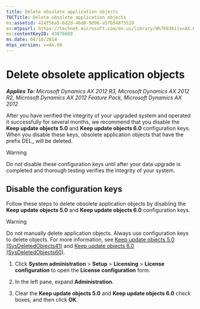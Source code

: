 ```yaml
---
title: Delete obsolete application objects
TOCTitle: Delete obsolete application objects
ms:assetid: 414f56a5-6d2d-46d8-9d96-a57b54875510
ms:mtpsurl: https://technet.microsoft.com/en-us/library/Hh769361(v=AX.60)
ms:contentKeyID: 43876669
ms.date: 04/18/2014
mtps_version: v=AX.60
---
```


# Delete obsolete application objects 


_**Applies To:** Microsoft Dynamics AX 2012 R3, Microsoft Dynamics AX 2012 R2, Microsoft Dynamics AX 2012 Feature Pack, Microsoft Dynamics AX 2012_

After you have verified the integrity of your upgraded system and operated it successfully for several months, we recommend that you disable the **Keep update objects 5.0** and **Keep update objects 6.0** configuration keys. When you disable these keys, obsolete application objects that have the prefix DEL\_ will be deleted.


> [!WARNING]
> <P>Do not disable these configuration keys until after your data upgrade is completed and thorough testing verifies the integrity of your system.</P>



## Disable the configuration keys

Follow these steps to delete obsolete application objects by disabling the **Keep update objects 5.0** and **Keep update objects 6.0** configuration keys.


> [!WARNING]
> <P>Do not manually delete application objects. Always use configuration keys to delete objects. For more information, see <A href="keep-update-objects-5-0-sysdeletedobjects41.md">Keep update objects 5.0 (SysDeletedObjects41)</A> and <A href="keep-update-objects-6-0-sysdeletedobjects60.md">Keep update objects 6.0 (SysDeletedObjects60)</A>.</P>



1.  Click **System administration** \> **Setup** \> **Licensing** \> **License configuration** to open the **License configuration** form.

2.  In the left pane, expand **Administration**.

3.  Clear the **Keep update objects 5.0** and **Keep update objects 6.0** check boxes, and then click **OK**.

  


